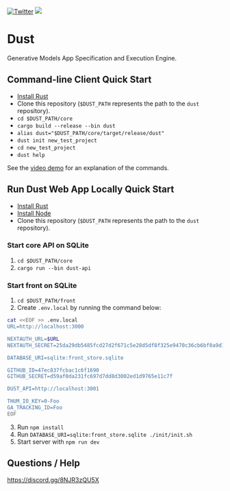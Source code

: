 [![Twitter](https://img.shields.io/twitter/url.svg?label=Follow%20%40dust4ai&style=social&url=https%3A%2F%2Ftwitter.com-dust4ai)](https://twitter.com/dust4ai) [![](https://dcbadge.vercel.app/api/server/8NJR3zQU5X?compact=true&style=flat)](https://discord.gg/8NJR3zQU5X)

# Dust

Generative Models App Specification and Execution Engine.

## Command-line Client Quick Start

- [Install Rust](https://www.rust-lang.org/tools/install)
- Clone this repository (`$DUST_PATH` represents the path to the `dust` repository).
- `cd $DUST_PATH/core`
- `cargo build --release --bin dust`
- `alias dust="$DUST_PATH/core/target/release/dust"`
- `dust init new_test_project`
- `cd new_test_project`
- `dust help`

See the [video demo](https://demo.dust.tt) for an explanation of the commands.

## Run Dust Web App Locally Quick Start

- [Install Rust](https://www.rust-lang.org/tools/install)
- [Install Node](https://nodejs.org/en/download/)
- Clone this repository (`$DUST_PATH` represents the path to the `dust` repository).

### Start core API on SQLite

1. `cd $DUST_PATH/core`
2. `cargo run --bin dust-api`

### Start front on SQLite

1. `cd $DUST_PATH/front`
2. Create `.env.local` by running the command below:
```sh
cat <<EOF >> .env.local
URL=http://localhost:3000

NEXTAUTH_URL=$URL
NEXTAUTH_SECRET=25da29db5485fcd27d2f671c5e28d5df8f325e9470c36cb6bf0a9d19c662255a

DATABASE_URI=sqlite:front_store.sqlite

GITHUB_ID=47ec837fcbac1c6f1690
GITHUB_SECRET=d59af0da231fc697d7dd8d3002ed1d9765e11c7f

DUST_API=http://localhost:3001

THUM_IO_KEY=0-Foo
GA_TRACKING_ID=Foo
EOF
```
3. Run `npm install`
4. Run `DATABASE_URI=sqlite:front_store.sqlite ./init/init.sh`
5. Start server with `npm run dev`

## Questions / Help

https://discord.gg/8NJR3zQU5X
